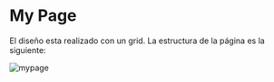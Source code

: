 # My Page

El diseño esta realizado con un grid. La estructura de la página es la siguiente:

![mypage](https://user-images.githubusercontent.com/32941215/38708565-83f317f4-3e7c-11e8-92b1-52766d4e7b1c.png)
